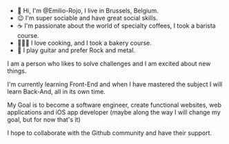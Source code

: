 - 👋 Hi, I'm @Emilio-Rojo, I live in Brussels, Belgium.
- 😉 I'm super sociable and have great social skills.
- ☕️ I'm passionate about the world of specialty coffees, I took a barista course.
- 🧑🏻‍🍳 I love cooking, and I took a bakery course.
- 🎸 I play guitar and prefer Rock and metal.
  
I am a person who likes to solve challenges and I am excited about new things.

I'm currently learning Front-End and when I have mastered the subject I will learn Back-And, all in its own time.

My Goal is to become a software engineer, create functional websites, web applications and iOS app developer (maybe along the way I will change my goal, but for now that's it)

I hope to collaborate with the Github community and have their support.

<!---
Emilio-Rojo/Emilio-Rojo is a ✨ special ✨ repository because its `README.md` (this file) appears on your GitHub profile.
You can click the Preview link to take a look at your changes.
--->
